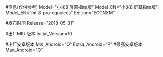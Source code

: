 #信息(仅供参考)
Model="小米8 屏幕指纹版"
Model_CN="小米8 屏幕指纹版"
Model_EN="mi-8-pro-equuleus"
Edition="ECCNXM"

#发布时间
Release="2018-05-31"

#出厂MIUI版本
Initial_Version=10

#出厂安卓版本
Min_Android="O"
Extra_Android="P"
#最高安卓版本
Max_Android="Q"
